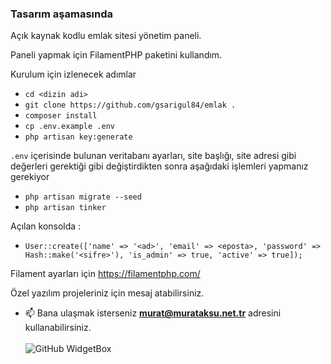 ### Tasarım aşamasında 

Açık kaynak kodlu emlak sitesi yönetim paneli.

Paneli yapmak için FilamentPHP paketini kullandım.

Kurulum için izlenecek adımlar

- `cd <dizin adi>`
- `git clone https://github.com/gsarigul84/emlak .`
- `composer install`
- `cp .env.example .env`
- `php artisan key:generate`

`.env` içerisinde bulunan veritabanı ayarları, site başlığı, site adresi gibi değerleri gerektiği gibi değiştirdikten sonra aşağıdaki işlemleri yapmanız gerekiyor
- `php artisan migrate --seed`
- `php artisan tinker`

Açılan konsolda :
- `User::create(['name' => '<ad>', 'email' => <eposta>, 'password' => Hash::make('<sifre>'), 'is_admin' => true, 'active' => true]);`

Filament ayarları için https://filamentphp.com/

Özel yazılım projeleriniz için mesaj atabilirsiniz.<br>
- 📫 Bana ulaşmak isterseniz **murat@murataksu.net.tr** adresini kullanabilirsiniz. <br><br>
![GitHub WidgetBox](https://github-widgetbox.vercel.app/api/profile?username=aksumurat&data=followers,repositories,stars,commits&theme=nautilus)
